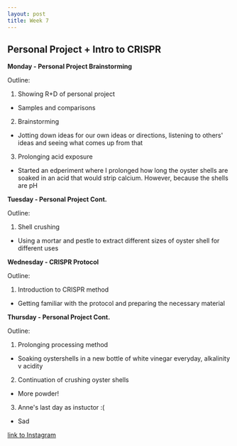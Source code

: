 ```yaml
---
layout: post
title: Week 7
---
```


## Personal Project + Intro to CRISPR


**Monday - Personal Project Brainstorming**

Outline:

1. Showing R+D of personal project
- Samples and comparisons
2. Brainstorming
- Jotting down ideas for our own ideas or directions, listening to others' ideas and seeing what comes up from that 
3. Prolonging acid exposure
- Started an edperiment where I prolonged how long the oyster shells are soaked in an acid that would strip calcium. However, because the shells are pH  


**Tuesday - Personal Project Cont.**

Outline:

1. Shell crushing 
- Using a mortar and pestle to extract different sizes of oyster shell for different uses



**Wednesday - CRISPR Protocol**

Outline:

1. Introduction to CRISPR method
- Getting familiar with the protocol and preparing the necessary material


**Thursday - Personal Project Cont.**

Outline:

1. Prolonging processing method
- Soaking oystershells in a new bottle of white vinegar everyday, alkalinity v acidity 
2. Continuation of crushing oyster shells
- More powder!
3. Anne's last day as instuctor :( 
- Sad


[link to Instagram ](https://www.instagram.com/carolina.minana/)